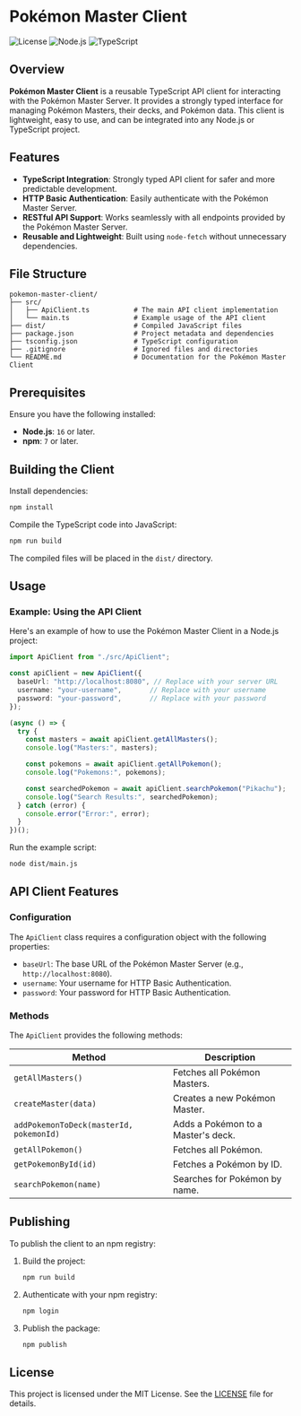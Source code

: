 # Pokémon Master Client

![License](https://img.shields.io/github/license/trustlreis/pokemon-master-management)
![Node.js](https://img.shields.io/badge/Node.js-%3E%3D16-brightgreen)
![TypeScript](https://img.shields.io/badge/TypeScript-5.0-blue)

## Overview

**Pokémon Master Client** is a reusable TypeScript API client for interacting with the Pokémon Master Server. It provides a strongly typed interface for managing Pokémon Masters, their decks, and Pokémon data. This client is lightweight, easy to use, and can be integrated into any Node.js or TypeScript project.

## Features

- **TypeScript Integration**: Strongly typed API client for safer and more predictable development.
- **HTTP Basic Authentication**: Easily authenticate with the Pokémon Master Server.
- **RESTful API Support**: Works seamlessly with all endpoints provided by the Pokémon Master Server.
- **Reusable and Lightweight**: Built using `node-fetch` without unnecessary dependencies.


## File Structure

```
pokemon-master-client/
├── src/
│   ├── ApiClient.ts           # The main API client implementation
│   └── main.ts                # Example usage of the API client
├── dist/                      # Compiled JavaScript files
├── package.json               # Project metadata and dependencies
├── tsconfig.json              # TypeScript configuration
├── .gitignore                 # Ignored files and directories
└── README.md                  # Documentation for the Pokémon Master Client
```


## Prerequisites

Ensure you have the following installed:
- **Node.js**: `16` or later.
- **npm**: `7` or later.


## Building the Client

Install dependencies:
```bash
npm install
```

Compile the TypeScript code into JavaScript:
```bash
npm run build
```

The compiled files will be placed in the `dist/` directory.


## Usage

### Example: Using the API Client

Here's an example of how to use the Pokémon Master Client in a Node.js project:

```typescript
import ApiClient from "./src/ApiClient";

const apiClient = new ApiClient({
  baseUrl: "http://localhost:8080", // Replace with your server URL
  username: "your-username",       // Replace with your username
  password: "your-password",       // Replace with your password
});

(async () => {
  try {
    const masters = await apiClient.getAllMasters();
    console.log("Masters:", masters);

    const pokemons = await apiClient.getAllPokemon();
    console.log("Pokemons:", pokemons);

    const searchedPokemon = await apiClient.searchPokemon("Pikachu");
    console.log("Search Results:", searchedPokemon);
  } catch (error) {
    console.error("Error:", error);
  }
})();
```

Run the example script:
```bash
node dist/main.js
```


## API Client Features

### Configuration

The `ApiClient` class requires a configuration object with the following properties:

- `baseUrl`: The base URL of the Pokémon Master Server (e.g., `http://localhost:8080`).
- `username`: Your username for HTTP Basic Authentication.
- `password`: Your password for HTTP Basic Authentication.

### Methods

The `ApiClient` provides the following methods:

| Method                      | Description                                   |
|-----------------------------|-----------------------------------------------|
| `getAllMasters()`           | Fetches all Pokémon Masters.                 |
| `createMaster(data)`        | Creates a new Pokémon Master.                |
| `addPokemonToDeck(masterId, pokemonId)` | Adds a Pokémon to a Master's deck. |
| `getAllPokemon()`           | Fetches all Pokémon.                         |
| `getPokemonById(id)`        | Fetches a Pokémon by ID.                     |
| `searchPokemon(name)`       | Searches for Pokémon by name.                |


## Publishing

To publish the client to an npm registry:

1. Build the project:
   ```bash
   npm run build
   ```

2. Authenticate with your npm registry:
   ```bash
   npm login
   ```

3. Publish the package:
   ```bash
   npm publish
   ```


## License

This project is licensed under the MIT License. See the [LICENSE](../LICENSE) file for details.
